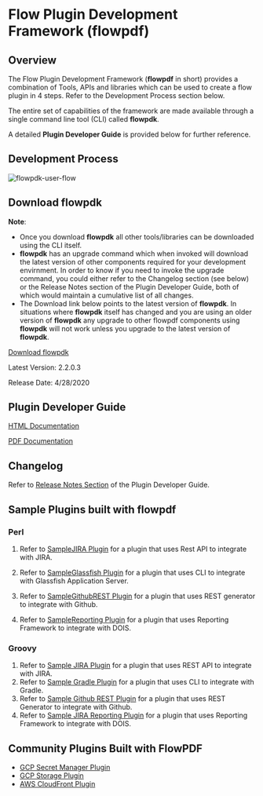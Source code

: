 # Flow Plugin Development Framework (flowpdf)

## Overview
The Flow Plugin Development Framework (**flowpdf** in short) provides a combination of Tools, APIs and libraries which can be used to create a flow plugin in 4 steps. Refer to the Development Process section below.

The entire set of capabilities of the framework are made available through a single command line tool (CLI) called **flowpdk**.

A detailed **Plugin Developer Guide** is provided below for further reference.

## Development Process

![flowpdk-user-flow](https://user-images.githubusercontent.com/6411605/59960113-f55c5980-9477-11e9-89b4-f044b3c56843.png)

## Download flowpdk
**Note**:
- Once you download **flowpdk** all other tools/libraries can be downloaded using the CLI itself.
- **flowpdk** has an upgrade command which when invoked will download the latest version of other components required for your development envirnment. In order to know if you need to invoke the upgrade command, you could either refer to the Changelog section (see below) or the Release Notes section of the Plugin Developer Guide, both of which would maintain a cumulative list of all changes.
- The Download link below points to the latest version of **flowpdk**. In situations where **flowpdk** itself has changed and you are using an older version of **flowpdk** any upgrade to other flowpdf components using **flowpdk** will not work unless you upgrade to the latest version of **flowpdk**.

[Download flowpdk](https://storage.googleapis.com/flowpdf-binaries/flowpdf-cli.zip)

Latest Version: 2.2.0.3

Release Date: 4/28/2020

## Plugin Developer Guide

  [HTML Documentation](https://storage.googleapis.com/flowpdf-binaries/doc/latest/index.html)

  [PDF Documentation](https://storage.googleapis.com/flowpdf-binaries/doc/latest/PluginDeveloperGuide.pdf)

## Changelog

Refer to [Release Notes Section](https://storage.googleapis.com/flowpdf-binaries/doc/latest/releasenotes.html) of the Plugin Developer Guide.

## Sample Plugins built with flowpdf

### Perl

1. Refer to [SampleJIRA Plugin](perl/SampleJIRA/README.md) for a plugin that uses Rest API to integrate with JIRA.

2. Refer to [SampleGlassfish Plugin](perl/SampleGlassfish/README.md) for a plugin that uses CLI to integrate with Glassfish Application Server.

3. Refer to [SampleGithubREST Plugin](perl/SampleGithubREST/README.md) for a plugin that uses REST generator to integrate with Github.

4. Refer to [SampleReporting Plugin](perl/SampleReporting/README.md) for a plugin that uses Reporting Framework to integrate with DOIS.

### Groovy

1. Refer to [Sample JIRA Plugin](groovy/SampleJira/README.md) for a plugin that uses REST API to integrate with JIRA.
2. Refer to [Sample Gradle Plugin](grooovy/SampleGradle/README.md) for a plugin that uses CLI to integrate with Gradle.
3. Refer to [Sample Github REST Plugin](groovy/SampleGithubREST) for a plugin that uses REST Generator to integrate with Github.
4. Refer to [Sample JIRA Reporting Plugin](groovy/SampleJIRAReporting) for a plugin that uses Reporting Framework to integrate with DOIS.


## Community Plugins Built with FlowPDF

* [GCP Secret Manager Plugin](https://github.com/electric-cloud-community/EC-GCP-SecretManager)
* [GCP Storage Plugin](https://github.com/electric-cloud-community/EC-GCP-Storage)
* [AWS CloudFront Plugin](https://github.com/electric-cloud-community/EC-AWS-CloudFront)
